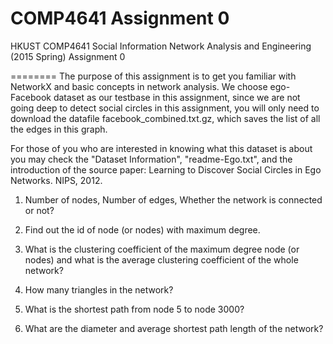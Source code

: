 COMP4641 Assignment 0
=====================

HKUST COMP4641 Social Information Network Analysis and Engineering (2015 Spring)
Assignment 0

========
The purpose of this assignment is to get you familiar with NetworkX and basic
concepts in network analysis. We choose ego-Facebook dataset as our testbase in
this assignment, since we are not going deep to detect social circles in this
assignment, you will only need to download the datafile
facebook_combined.txt.gz, which saves the list of all the edges in this graph.

For those of you who are interested in knowing what this dataset is about you
may check the "Dataset Information", "readme-Ego.txt", and the introduction of
the source paper: Learning to Discover Social Circles in Ego Networks. NIPS,
2012.

1. Number of nodes, Number of edges, Whether the network is connected or not?

2. Find out the id of node (or nodes) with maximum degree.

3. What is the clustering coefficient of the maximum degree node (or nodes) and
what is the average clustering coefficient of the whole network?

4. How many triangles in the network?

5. What is the shortest path from node 5 to node 3000?

6. What are the diameter and average shortest path length of the network?
